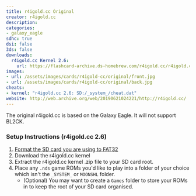 ```yaml
---
title: r4igold.cc Original
creator: r4igold.cc
description:
categories:
- galaxy_eagle
sdhc: true
dsi: false
3ds: false
downloads:
  r4igold.cc Kernel 2.6:
    url: https://flashcard-archive.ds-homebrew.com/r4igold.cc/r4igold.cc_Kernel_2.6.zip
images:
- url: /assets/images/cards/r4igold-cc/original/front.jpg
- url: /assets/images/cards/r4igold-cc/original/back.jpg
cheats:
- kernel: "r4igold.cc 2.6: SD:/_system_/cheat.dat"
website: http://web.archive.org/web/20190621024221/http://r4igold.cc/
---
```


The original r4igold.cc is based on the Galaxy Eagle. It will not support BL2CK.

### Setup Instructions (r4igold.cc 2.6)
1. [Format the SD card you are using to FAT32](https://wiki.hacks.guide/wiki/Formatting_an_SD_card)
1. Download the r4igold.cc kernel
1. Extract the r4igold.cc kernel .zip file to your SD card root.
1. Place any `.nds` game ROMs you'd like to play into a folder of your choice which isn't the `_SYSTEM_` or `MOONSHL` folder.
    - (Optional) You may want to create a `Games` folder to store your ROMs in to keep the root of your SD card organised.